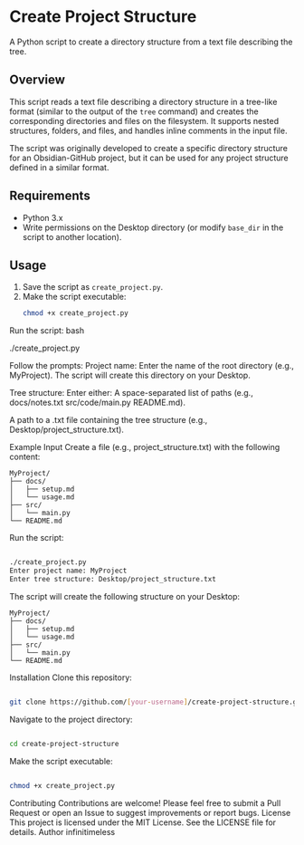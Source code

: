 
# Create Project Structure

A Python script to create a directory structure from a text file describing the tree.

## Overview

This script reads a text file describing a directory structure in a tree-like format (similar to the output of the `tree` command) and creates the corresponding directories and files on the filesystem. It supports nested structures, folders, and files, and handles inline comments in the input file.

The script was originally developed to create a specific directory structure for an Obsidian-GitHub project, but it can be used for any project structure defined in a similar format.

## Requirements

- Python 3.x
- Write permissions on the Desktop directory (or modify `base_dir` in the script to another location).

## Usage

1. Save the script as `create_project.py`.
2. Make the script executable:
   ```bash
   chmod +x create_project.py

Run the script:
bash

./create_project.py

Follow the prompts:
Project name: Enter the name of the root directory (e.g., MyProject). The script will create this directory on your Desktop.

Tree structure: Enter either:
A space-separated list of paths (e.g., docs/notes.txt src/code/main.py README.md).

A path to a .txt file containing the tree structure (e.g., Desktop/project_structure.txt).

Example Input
Create a file (e.g., project_structure.txt) with the following content:
```text
MyProject/
├── docs/
│   ├── setup.md
│   └── usage.md
├── src/
│   └── main.py
└── README.md
```
Run the script:
```bash

./create_project.py
Enter project name: MyProject
Enter tree structure: Desktop/project_structure.txt
```
The script will create the following structure on your Desktop:
```text
MyProject/
├── docs/
│   ├── setup.md
│   └── usage.md
├── src/
│   └── main.py
└── README.md
```
Installation
Clone this repository:
```bash

git clone https://github.com/[your-username]/create-project-structure.git
```

Navigate to the project directory:
```bash

cd create-project-structure
```
Make the script executable:

```bash

chmod +x create_project.py
```
Contributing
Contributions are welcome! Please feel free to submit a Pull Request or open an Issue to suggest improvements or report bugs.
License
This project is licensed under the MIT License. See the LICENSE file for details.
Author
infinitimeless
